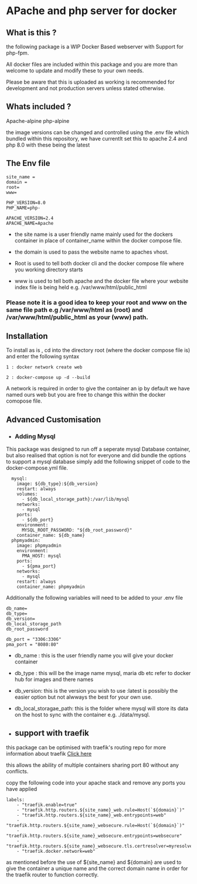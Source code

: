 # APache and php server for docker


## What is this ?

the following package is a WIP Docker Based webserver with Support for php-fpm.

All docker files are included within this package and you are more than welcome to update and modify these to your own needs.

Please be aware that this is uploaded as working is recommended for development and not production servers unless stated otherwise.

## Whats included ? 

Apache-alpine
php-alpine

the image versions can be changed and controlled using the .env file which bundled within this repository, we have currentlt set this to apache 2.4 and php 8.0 with these being the latest

## The Env file

```
site_name =
domain = 
root= 
www= 

PHP_VERSION=8.0
PHP_NAME=php-

APACHE_VERSION=2.4
APACHE_NAME=Apache

```
* the site name is a user friendly name mainly used for the dockers container  in place of container_name within the docker compose file.

* the domain is used to pass the website name to apaches vhost.

* Root is used to tell both docker cli and the docker compose file where you working directory starts

* www is used to tell both apache and the docker file where your website index file is being held e.g. /var/www/html/public_html

### Please note it is a good idea to keep your root and www on the same file path e.g /var/www/html as (root) and /var/www/html/public_html as your (www) path.


## Installation

To install as is , cd into the  directory root (where the docker compose file is) and enter the following syntax

``` 
1 : docker network create web

2 : docker-compose up -d --build

```

A network is required in order to give the container an ip by default we have named ours web but you are free to change this within the docker comopose file.

## Advanced Customisation

* ### Adding Mysql
This package was designed to run off a seperate mysql Database container, but also realised that option is not for everyone and did bundle the options to support a mysql database simply add the following snippet of code to the docker-compose.yml file.

```
  mysql:
    image: ${db_type}:${db_version}
    restart: always
    volumes:
      - ${db_local_storage_path}:/var/lib/mysql
    networks:
      - mysql
    ports:
      - ${db_port}
    environment:
      MYSQL_ROOT_PASSWORD: "${db_root_password}"
    container_name: ${db_name}
  phpmyadmin:
    image: phpmyadmin
    environment:
      PMA_HOST: mysql
    ports:
      - ${pma_port}
    networks:
      - mysql
    restart: always
    container_name: phpmyadmin
```

Additionally the  following variables will need to be added to your .env file

```
db_name=
db_type=
db_version=
db_local_storage_path
db_root_password

db_port = "3306:3306"
pma_port = "8080:80"
```

* db_name : this is the user friendly name you will give your docker container
* db_type : this will be the image name mysql, maria db etc refer to docker hub for images and there names 
* db_version: this is the version you wish to use :latest is possibly the easier option but not alwways the best for your own use.
* db_local_storagae_path: this is the folder where mysql will store its data on the host to sync with the container e.g. ./data/mysql.

* ## support with traefik

this package can be optimised with traefik's routing repo for more information about traefik <a href='http://traefik.io' target="_new">Click here</a>

this allows the ability of multiple containers sharing port 80 without any conflicts.

copy the following code into your apache stack and remove any ports you have applied

```
labels:
    - "traefik.enable=true"
    - "traefik.http.routers.${site_name}_web.rule=Host(`${domain}`)"
    - "traefik.http.routers.${site_name}_web.entrypoints=web"
    - "traefik.http.routers.${site_name}_websecure.rule=Host(`${domain}`)"
    - "traefik.http.routers.${site_name}_websecure.entrypoints=websecure"
    - "traefik.http.routers.${site_name}_websecure.tls.certresolver=myresolver"
    - "traefik.docker.network=web"
```
as mentioned before the use of ${site_name} and ${domain} are used to give the container a unique name and the correct domain name in order for the  traefik router to function correctly.
